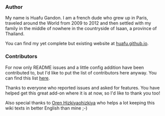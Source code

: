 ### Author

My name is Huafu Gandon. I am a french dude who grew up in Paris, traveled around the World from 2009 to 2012 and then settled with my family in the middle of nowhere in the countryside of Isaan, a province of Thailand.

You can find my yet complete but existing website at [huafu.github.io](http://huafu.github.io).


### Contributors

For now only README issues and a little config addition have been contributed to, but I'd like to put the list of contributors here anyway. You can find this list [here](https://github.com/huafu/ember-google-map/graphs/contributors).

Thanks to everyone who reported issues and asked for features.  You have helped get this great add-on where it is at now, so I'd like to thank you too!

Also special thanks to [Oren Hizkiyaohizkiya](https://github.com/ohizkiya) who helps a lot keeping this wiki texts in better English than mine ;-)